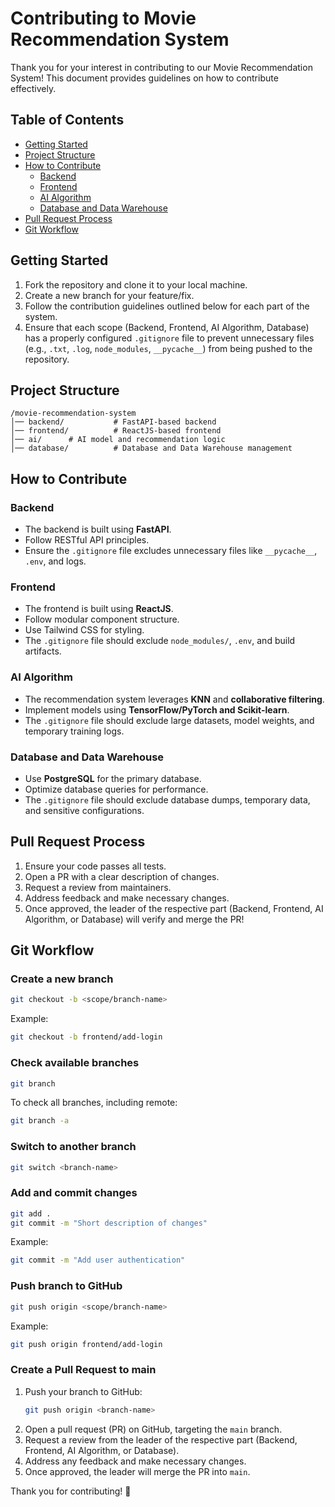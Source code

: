 # Contributing to Movie Recommendation System

Thank you for your interest in contributing to our Movie Recommendation System! This document provides guidelines on how to contribute effectively.

## Table of Contents
- [Getting Started](#getting-started)
- [Project Structure](#project-structure)
- [How to Contribute](#how-to-contribute)
  - [Backend](#backend)
  - [Frontend](#frontend)
  - [AI Algorithm](#ai-algorithm)
  - [Database and Data Warehouse](#database-and-data-warehouse)
- [Pull Request Process](#pull-request-process)
- [Git Workflow](#git-workflow)

## Getting Started
1. Fork the repository and clone it to your local machine.
2. Create a new branch for your feature/fix.
3. Follow the contribution guidelines outlined below for each part of the system.
4. Ensure that each scope (Backend, Frontend, AI Algorithm, Database) has a properly configured `.gitignore` file to prevent unnecessary files (e.g., `.txt`, `.log`, `node_modules`, `__pycache__`) from being pushed to the repository.


## Project Structure
```
/movie-recommendation-system
│── backend/           # FastAPI-based backend
│── frontend/          # ReactJS-based frontend
│── ai/      # AI model and recommendation logic
│── database/          # Database and Data Warehouse management
```

## How to Contribute

### Backend
- The backend is built using **FastAPI**.
- Follow RESTful API principles.
- Ensure the `.gitignore` file excludes unnecessary files like `__pycache__`, `.env`, and logs.


### Frontend
- The frontend is built using **ReactJS**.
- Follow modular component structure.
- Use Tailwind CSS for styling.
- The `.gitignore` file should exclude `node_modules/`, `.env`, and build artifacts.


### AI Algorithm
- The recommendation system leverages **KNN** and **collaborative filtering**.
- Implement models using **TensorFlow/PyTorch and Scikit-learn**.
- The `.gitignore` file should exclude large datasets, model weights, and temporary training logs.


### Database and Data Warehouse
- Use **PostgreSQL** for the primary database.
- Optimize database queries for performance.
- The `.gitignore` file should exclude database dumps, temporary data, and sensitive configurations.


## Pull Request Process
1. Ensure your code passes all tests.
2. Open a PR with a clear description of changes.
3. Request a review from maintainers.
4. Address feedback and make necessary changes.
5. Once approved, the leader of the respective part (Backend, Frontend, AI Algorithm, or Database) will verify and merge the PR!

## Git Workflow

### Create a new branch
```bash
git checkout -b <scope/branch-name>
```
Example:
```bash
git checkout -b frontend/add-login
```

### Check available branches
```bash
git branch
```
To check all branches, including remote:
```bash
git branch -a
```

### Switch to another branch
```bash
git switch <branch-name>
```

### Add and commit changes
```bash
git add .
git commit -m "Short description of changes"
```
Example:
```bash
git commit -m "Add user authentication"
```

### Push branch to GitHub
```bash
git push origin <scope/branch-name>
```
Example:
```bash
git push origin frontend/add-login
```

### Create a Pull Request to main
1. Push your branch to GitHub:
   ```bash
   git push origin <branch-name>
   ```
2. Open a pull request (PR) on GitHub, targeting the `main` branch.
3. Request a review from the leader of the respective part (Backend, Frontend, AI Algorithm, or Database).
4. Address any feedback and make necessary changes.
5. Once approved, the leader will merge the PR into `main`.

Thank you for contributing! 🚀